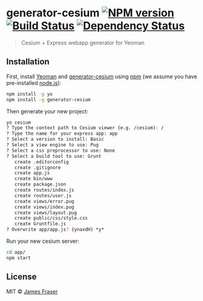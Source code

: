 # generator-cesium [![NPM version][npm-image]][npm-url] [![Build Status][travis-image]][travis-url] [![Dependency Status][daviddm-image]][daviddm-url]
> Cesium + Express webapp generator for Yeoman

## Installation

First, install [Yeoman](http://yeoman.io) and [generator-cesium](https://www.npmjs.com/package/generator-cesium) using [npm](https://www.npmjs.com/) (we assume you have pre-installed [node.js](https://nodejs.org/)):
```bash
npm install -g yo
npm install -g generator-cesium
```

Then generate your new project:
```bash
yo cesium
? Type the context path to Cesium viewer (e.g. /cesium): /
? Type the name for your express app: app
? Select a version to install: Basic
? Select a view engine to use: Pug
? Select a css preprocessor to use: None
? Select a build tool to use: Grunt
   create .editorconfig
   create .gitignore
   create app.js
   create bin/www
   create package.json
   create routes/index.js
   create routes/user.js
   create views/error.pug
   create views/index.pug
   create views/layout.pug
   create public/css/style.css
   create Gruntfile.js
? Overwrite app/app.js? (ynaxdH) *y*
```

Run your new cesium server:
```bash
cd app/
npm start
```

## License

MIT © [James Fraser](https://www.wulfgar.pro)


[npm-image]: https://badge.fury.io/js/generator-cesium.svg
[npm-url]: https://npmjs.org/package/generator-cesium
[travis-image]: https://travis-ci.org/wulfgarpro/generator-cesium.svg?branch=master
[travis-url]: https://travis-ci.org/wulfgarpro/generator-cesium
[daviddm-image]: https://david-dm.org/wulfgarpro/generator-cesium.svg?theme=shields.io
[daviddm-url]: https://david-dm.org/wulfgarpro/generator-cesium
